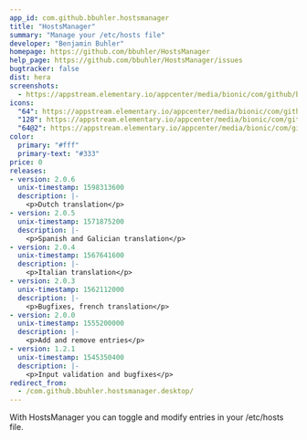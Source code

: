 ```yaml
---
app_id: com.github.bbuhler.hostsmanager
title: "HostsManager"
summary: "Manage your /etc/hosts file"
developer: "Benjamin Buhler"
homepage: https://github.com/bbuhler/HostsManager
help_page: https://github.com/bbuhler/HostsManager/issues
bugtracker: false
dist: hera
screenshots:
  - https://appstream.elementary.io/appcenter/media/bionic/com/github/bbuhler.hostsmanager/4655ACD6715D6255F75FAE34763D410E/screenshots/image-1_orig.png
icons:
  "64": https://appstream.elementary.io/appcenter/media/bionic/com/github/bbuhler.hostsmanager/4655ACD6715D6255F75FAE34763D410E/icons/64x64/com.github.bbuhler.hostsmanager_com.github.bbuhler.hostsmanager.png
  "128": https://appstream.elementary.io/appcenter/media/bionic/com/github/bbuhler.hostsmanager/4655ACD6715D6255F75FAE34763D410E/icons/128x128/com.github.bbuhler.hostsmanager_com.github.bbuhler.hostsmanager.png
  "64@2": https://appstream.elementary.io/appcenter/media/bionic/com/github/bbuhler.hostsmanager/4655ACD6715D6255F75FAE34763D410E/icons/64x64@2/com.github.bbuhler.hostsmanager_com.github.bbuhler.hostsmanager.png
color:
  primary: "#fff"
  primary-text: "#333"
price: 0
releases:
- version: 2.0.6
  unix-timestamp: 1598313600
  description: |-
    <p>Dutch translation</p>
- version: 2.0.5
  unix-timestamp: 1571875200
  description: |-
    <p>Spanish and Galician translation</p>
- version: 2.0.4
  unix-timestamp: 1567641600
  description: |-
    <p>Italian translation</p>
- version: 2.0.3
  unix-timestamp: 1562112000
  description: |-
    <p>Bugfixes, french translation</p>
- version: 2.0.0
  unix-timestamp: 1555200000
  description: |-
    <p>Add and remove entries</p>
- version: 1.2.1
  unix-timestamp: 1545350400
  description: |-
    <p>Input validation and bugfixes</p>
redirect_from:
  - /com.github.bbuhler.hostsmanager.desktop/
---
```


<p>With HostsManager you can toggle and modify entries in your /etc/hosts file.</p>